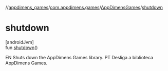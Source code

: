 //[appdimens_games](../../../index.md)/[com.appdimens.games](../index.md)/[AppDimensGames](index.md)/[shutdown](shutdown.md)

# shutdown

[androidJvm]\
fun [shutdown](shutdown.md)()

EN Shuts down the AppDimens Games library. PT Desliga a biblioteca AppDimens Games.
